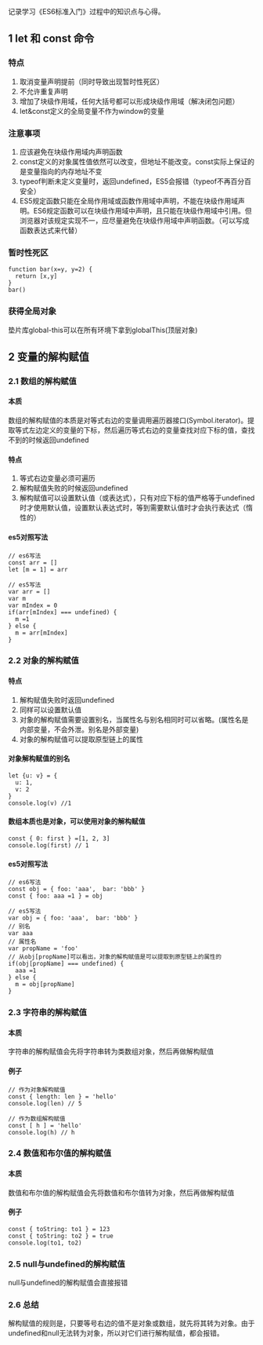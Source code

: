 记录学习《ES6标准入门》过程中的知识点与心得。

## 1 let 和 const 命令
### 特点
1. 取消变量声明提前（同时导致出现暂时性死区）
2. 不允许重复声明
3. 增加了块级作用域，任何大括号都可以形成块级作用域（解决闭包问题）
4. let&const定义的全局变量不作为window的变量

### 注意事项
1. 应该避免在块级作用域内声明函数
2. const定义的对象属性值依然可以改变，但地址不能改变。const实际上保证的是变量指向的内存地址不变
3. typeof判断未定义变量时，返回undefined，ES5会报错（typeof不再百分百安全）
4. ES5规定函数只能在全局作用域或函数作用域中声明，不能在块级作用域声明。ES6规定函数可以在块级作用域中声明，且只能在块级作用域中引用。但浏览器对该规定实现不一，应尽量避免在块级作用域中声明函数。（可以写成函数表达式来代替）

### 暂时性死区
```
function bar(x=y, y=2) {
  return [x,y]
}
bar()
```

### 获得全局对象
垫片库global-this可以在所有环境下拿到globalThis(顶层对象)

## 2 变量的解构赋值
### 2.1 数组的解构赋值
#### 本质
数组的解构赋值的本质是对等式右边的变量调用遍历器接口(Symbol.iterator)。提取等式左边定义的变量的下标，然后遍历等式右边的变量查找对应下标的值，查找不到的时候返回undefined

#### 特点
1. 等式右边变量必须可遍历
2. 解构赋值失败的时候返回undefined
3. 解构赋值可以设置默认值（或表达式），只有对应下标的值严格等于undefined时才使用默认值，设置默认表达式时，等到需要默认值时才会执行表达式（惰性的）

#### es5对照写法
```
// es6写法
const arr = []
let [m = 1] = arr

// es5写法
var arr = []
var m
var mIndex = 0
if(arr[mIndex] === undefined) {
  m =1
} else {
  m = arr[mIndex]
}
```

### 2.2 对象的解构赋值
#### 特点
1. 解构赋值失败时返回undefined
2. 同样可以设置默认值
3. 对象的解构赋值需要设置别名，当属性名与别名相同时可以省略。(属性名是内部变量，不会外泄。别名是外部变量)
4. 对象的解构赋值可以提取原型链上的属性

#### 对象解构赋值的别名
```
let {u: v} = {
  u: 1,
  v: 2
}
console.log(v) //1
```

#### 数组本质也是对象，可以使用对象的解构赋值
```
const { 0: first } =[1, 2, 3]
console.log(first) // 1
```

#### es5对照写法
```
// es6写法
const obj = { foo: 'aaa',  bar: 'bbb' }
const { foo: aaa =1 } = obj

// es5写法
var obj = { foo: 'aaa',  bar: 'bbb' }
// 别名
var aaa
// 属性名
var propName = 'foo'
// 从obj[propName]可以看出，对象的解构赋值是可以提取到原型链上的属性的
if(obj[propName] === undefined) {
  aaa =1
} else {
  m = obj[propName]
}
```
### 2.3 字符串的解构赋值
#### 本质
字符串的解构赋值会先将字符串转为类数组对象，然后再做解构赋值

#### 例子
```
// 作为对象解构赋值
const { length: len } = 'hello'
console.log(len) // 5

// 作为数组解构赋值
const [ h ] = 'hello'
console.log(h) // h
```

### 2.4 数值和布尔值的解构赋值
#### 本质
数值和布尔值的解构赋值会先将数值和布尔值转为对象，然后再做解构赋值

#### 例子
```
const { toString: to1 } = 123
const { toString: to2 } = true
console.log(to1, to2)
```

### 2.5 null与undefined的解构赋值
null与undefined的解构赋值会直接报错

### 2.6 总结
解构赋值的规则是，只要等号右边的值不是对象或数组，就先将其转为对象。由于undefined和null无法转为对象，所以对它们进行解构赋值，都会报错。